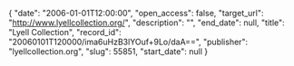 {
  "date": "2006-01-01T12:00:00", 
  "open_access": false, 
  "target_url": "http://www.lyellcollection.org/", 
  "description": "", 
  "end_date": null, 
  "title": "Lyell Collection", 
  "record_id": "20060101T120000/ima6uHzB3lYOuf+9Lo/daA==", 
  "publisher": "lyellcollection.org", 
  "slug": 55851, 
  "start_date": null
}

